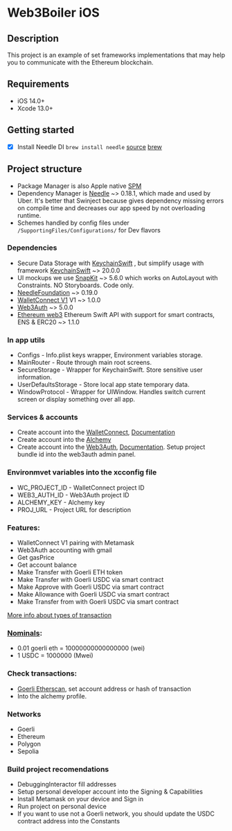 # Web3Boiler iOS

## Description
This project is an example of set frameworks implementations that may help you to communicate with the Ethereum blockchain.

## Requirements
- iOS 14.0+
- Xcode 13.0+

## Getting started
- [x] Install Needle DI `brew install needle` [source](https://github.com/uber/needle#install-code-generator) [brew](https://brew.sh/)

## Project structure
- Package Manager is also Apple native [SPM](https://developer.apple.com/documentation/swift_packages/adding_package_dependencies_to_your_app)
- Dependency Manager is [Needle](https://github.com/uber/needle)  ~> 0.18.1, which made and used by Uber. It's better that Swinject because gives dependency missing errors on compile time and decreases our app speed by not overloading runtime.
- Schemes handled by config files under `/SupportingFiles/Configurations/` for Dev flavors

### Dependencies
- Secure Data Storage with [KeychainSwift](https://developer.apple.com/documentation/security/certificate_key_and_trust_services/keys/storing_keys_in_the_keychain) , but simplify usage with framework [KeychainSwift](https://github.com/evgenyneu/keychain-swift) ~> 20.0.0
- UI mockups we use [SnapKit](https://github.com/SnapKit/SnapKit) ~> 5.6.0 which works on AutoLayout with Constraints. NO Storyboards. Code only.
- [NeedleFoundation](https://github.com/uber/needle.git) ~> 0.19.0
- [WalletConnect V1](https://github.com/WalletConnect/WalletConnectSwift.git) V1 ~> 1.0.0
- [Web3Auth](https://github.com/web3auth/web3auth-swift-sdk.git) ~> 5.0.0
- [Ethereum web3](https://github.com/argentlabs/web3.swift) Ethereum Swift API with support for smart contracts, ENS & ERC20 ~> 1.1.0

### In app utils
- Configs - Info.plist keys wrapper, Environment variables storage.
- MainRouter - Route through main root screens.
- SecureStorage - Wrapper for KeychainSwift. Store sensitive user information.
- UserDefaultsStorage - Store local app state temporary data.
- WindowProtocol - Wrapper for UIWindow. Handles switch current screen or display something over all app.

### Services & accounts
- Create account into the [WalletConnect](https://walletconnect.com/), [Documentation](https://docs.walletconnect.com/1.0/)
- Create account into the [Alchemy](https://www.alchemy.com/)
- Create account into the [Web3Auth](https://web3auth.io/), [Documentation](https://web3auth.io/docs/sdk/ios/initialize). Setup project bundle id into the web3auth admin panel.

### Environmvet variables into the xcconfig file
- WC_PROJECT_ID - WalletConnect project ID
- WEB3_AUTH_ID - Web3Auth project ID
- ALCHEMY_KEY - Alchemy key
- PROJ_URL - Project URL for description

### Features:
- WalletConnect V1 pairing with Metamask
- Web3Auth accounting with gmail
- Get gasPrice
- Get account balance
- Make Transfer with Goerli ETH token
- Make Transfer with Goerli USDC via smart contract
- Make Approve with Goerli USDC via smart contract
- Make Allowance with Goerli USDC via smart contract
- Make Transfer from with Goerli USDC via smart contract

[More info about types of transaction](https://docs.openzeppelin.com/contracts/2.x/api/token/erc20)

### [Nominals](https://www.alchemy.com/gwei-calculator):
- 0.01 goerli eth = 10000000000000000 (wei)
- 1 USDC = 1000000 (Mwei)

### Check transactions:
- [Goerli Etherscan](https://goerli.etherscan.io/), set account address or hash of transaction
- Into the alchemy profile.

### Networks
- Goerli
- Ethereum
- Polygon
- Sepolia

### Build project recomendations
- DebuggingInteractor fill addresses
- Setup personal developer account into the Signing & Capabilities
- Install Metamask on your device and Sign in
- Run project on personal device
- If you want to use not a Goerli network, you should update the USDC contract address into the Constants
